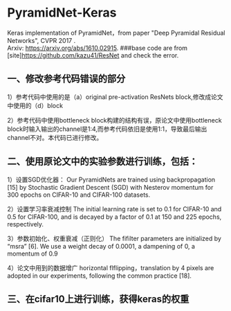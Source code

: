 # PyramidNet-Keras
Keras implementation of PyramidNet，from paper "Deep Pyramidal Residual Networks", CVPR 2017 .  
Arxiv: https://arxiv.org/abs/1610.02915.
###base code are from [site]https://github.com/kazu41/ResNet and check the error.

## 一、修改参考代码错误的部分
1）参考代码中使用的是（a）original pre-activation ResNets block,修改成论文中使用的（d）block


2）参考代码中使用bottleneck block构建的结构有误，原论文中使用bottleneck block时输入输出的channel是1:4,而参考代码依旧是使用1:1，导致最后输出channel不对。本代码已进行修改。



## 二、使用原论文中的实验参数进行训练，包括：
1）设置SGD优化器：
Our PyramidNets are trained using backpropagation [15] by Stochastic Gradient Descent (SGD) with Nesterov momentum for 300 epochs on CIFAR-10 and CIFAR-100 datasets. 

2）设置学习率衰减控制
The initial learning rate is set to 0.1 for CIFAR-10 and 0.5 for CIFAR-100, and is decayed by a factor of 0.1 at 150 and 225 epochs, respectively. 

3）参数初始化、权重衰减（正则化）
The fifilter parameters are initialized by “msra” [6]. We use a weight decay of 0.0001, a dampening of 0, a momentum of 0.9

4）论文中用到的数据增广
horizontal flflipping，translation  by 4 pixels are adopted in our experiments, following the 
common practice [18].


## 三、在cifar10上进行训练，获得keras的权重
